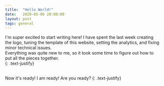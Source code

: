```yaml
---
title:  "Hello World!"
date:   2020-05-06 20:00:00
layout: post
tags: general
---
```

I'm super excited to start writing here! I have spent the last week creating the logo, tuning the template of this website, setting the analytics, and fixing minor technical issues.  
Everything was quite new to me, so it took some time to figure out how to put all the pieces together.  
{: .text-justify}  
<br/>
  
Now it's ready! I am ready! Are you ready?
{: .text-justify}  
